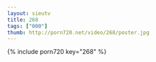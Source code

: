 ```yaml
--- 
layout: sieutv
title: 268
tags: ["000"]
thumb: http://porn720.net/video/268/poster.jpg
---
```

{% include porn720 key="268" %} 
